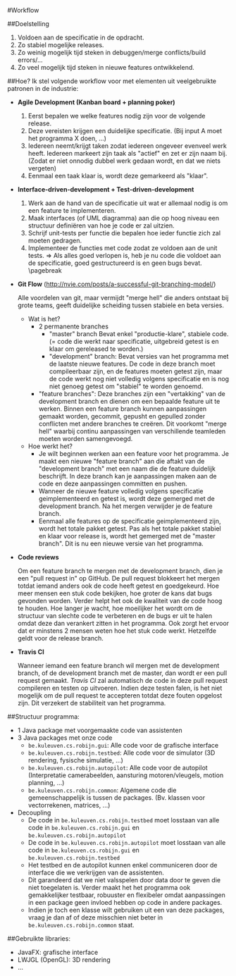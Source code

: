 #Workflow

##Doelstelling
 1. Voldoen aan de specificatie in de opdracht.
 2. Zo stabiel mogelijke releases.
 3. Zo weinig mogelijk tijd steken in debuggen/merge conflicts/build errors/...
 4. Zo veel mogelijk tijd steken in nieuwe features ontwikkelend.

##Hoe?
Ik stel volgende workflow voor met elementen uit veelgebruikte patronen in de industrie:

 + **Agile Development (Kanban board + planning poker)**
 	1. Eerst bepalen we welke features nodig zijn voor de volgende release.
 	2. Deze vereisten krijgen een duidelijke specificatie. (Bij input A moet het programma X doen, ...)
 	3. Iedereen neemt/krijgt taken zodat iedereen ongeveer evenveel werk heeft. Iedereen markeert zijn taak als "actief" en zet er zijn naam bij. (Zodat er niet onnodig dubbel werk gedaan wordt, en dat we niets vergeten)
 	4. Eenmaal een taak klaar is, wordt deze gemarkeerd als "klaar".
 + **Interface-driven-development + Test-driven-development**
 	1. Werk aan de hand van de specificatie uit wat er allemaal nodig is om een feature te implementeren.
 	2. Maak interfaces (of UML diagramma) aan die op hoog niveau een structuur definiëren van hoe je code er zal uitzien.
 	3. Schrijf unit-tests per functie die bepalen hoe ieder functie zich zal moeten gedragen.
 	4. Implementeer de functies met code zodat ze voldoen aan de unit tests.
 	=> Als alles goed verlopen is, heb je nu code die voldoet aan de specificatie, goed gestructureerd is en geen bugs bevat.
\pagebreak
 + **Git Flow** (http://nvie.com/posts/a-successful-git-branching-model/)
 	
    Alle voordelen van git, maar vermijdt "merge hell" die anders ontstaat bij grote teams, geeft duidelijke scheiding tussen stabiele en beta versies.
 	- Wat is het?
 		- 2 permanente branches
 			- "master" branch
 			Bevat enkel "productie-klare", stabiele code. (= code die werkt naar specificatie, uitgebreid getest is en klaar om gereleased te worden.)
 			- "development" branch: 
 			Bevat versies van het programma met de laatste nieuwe features. De code in deze branch moet compileerbaar zijn, en de features moeten getest zijn, maar de code werkt nog niet volledig volgens specificatie en is nog niet genoeg getest om "stabiel" te worden genoemd.
 		- "feature branches": 
 			Deze branches zijn een "vertakking" van de development branch en dienen om een bepaalde feature uit te werken. Binnen een feature branch kunnen aanpassingen gemaakt worden, gecommit, gepusht en gepulled zonder conflicten met andere branches te creëren. Dit voorkomt "merge hell" waarbij continu aanpassingen van verschillende teamleden moeten worden samengevoegd.
 	- Hoe werkt het?
 		- Je wilt beginnen werken aan een feature voor het programma. Je maakt een nieuwe "feature branch" aan die aftakt van de "development branch" met een naam die de feature duidelijk beschrijft. In deze branch kan je aanpassingen maken aan de code en deze aanpassingen committen en pushen.
 		- Wanneer de nieuwe feature volledig volgens specificatie geimplementeerd en getest is, wordt deze gemerged met de development branch. Na het mergen verwijder je de feature branch.
 		- Eenmaal alle features op de specificatie geimplementeerd zijn, wordt het totale pakket getest. Pas als het totale pakket stabiel en klaar voor release is, wordt het gemerged met de "master branch". Dit is nu een nieuwe versie van het programma.
 + **Code reviews**

 	Om een feature branch te mergen met de development branch, dien je een "pull request in" op GitHub. De pull request blokkeert het mergen totdat iemand anders ook de code heeft getest en goedgekeurd. Hoe meer mensen een stuk code bekijken, hoe groter de kans dat bugs gevonden worden. Verder helpt het ook de kwaliteit van de code hoog te houden. Hoe langer je wacht, hoe moeilijker het wordt om de structuur van slechte code te verbeteren en de bugs er uit te halen omdat deze dan verankert zitten in het programma. Ook zorgt het ervoor dat er minstens 2 mensen weten hoe het stuk code werkt. Hetzelfde geldt voor de release branch.
 + **Travis CI**

 	Wanneer iemand een feature branch wil mergen met de development branch, of de development branch met de master, dan wordt er een pull request gemaakt. *Travis CI* zal automatisch de code in deze pull request compileren en testen op uitvoeren. Indien deze testen falen, is het niet mogelijk om de pull request te accepteren totdat deze fouten opgelost zijn. Dit verzekert de stabiliteit van het programma.

##Structuur programma:
 + 1 Java package met voorgemaakte code van assistenten
 + 3 Java packages met onze code
 	- `be.kuleuven.cs.robijn.gui`: Alle code voor de grafische interface
	- `be.kuleuven.cs.robijn.testbed`: Alle code voor de simulator (3D rendering, fysische simulatie, ...)
	- `be.kuleuven.cs.robijn.autopilot`: Alle code voor de autopilot (Interpretatie camerabeelden, aansturing motoren/vleugels, motion planning, ...)
	- `be.kuleuven.cs.robijn.common`: Algemene code die gemeenschappelijk is tussen de packages. (Bv. klassen voor vectorrekenen, matrices, ...)
 + Decoupling
 	- De code in `be.kuleuven.cs.robijn.testbed` moet losstaan van alle code in `be.kuleuven.cs.robijn.gui` en `be.kuleuven.cs.robijn.autopilot`
 	- De code in `be.kuleuven.cs.robijn.autopilot` moet losstaan van alle code in `be.kuleuven.cs.robijn.gui` en `be.kuleuven.cs.robijn.testbed`
 	- Het testbed en de autopilot kunnen enkel communiceren door de interface die we verkrijgen van de assistenten.
 	- Dit garandeerd dat we niet valsspelen door data door te geven die niet toegelaten is.
	  Verder maakt het het programma ook gemakkelijker testbaar, robuuster en flexibeler omdat aanpassingen in een package geen invloed hebben op code in andere packages.
	- Indien je toch een klasse wilt gebruiken uit een van deze packages, vraag je dan af of deze misschien niet beter in `be.kuleuven.cs.robijn.common` staat.

##Gebruikte libraries:
 - JavaFX: grafische interface
 - LWJGL (OpenGL): 3D rendering
 - ...